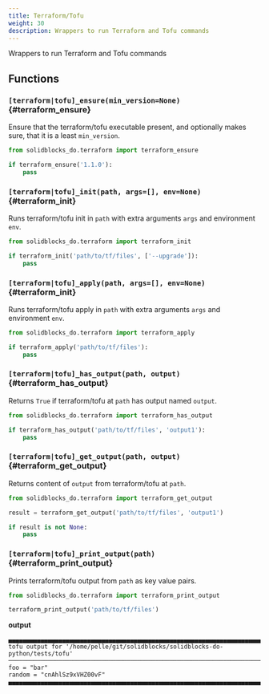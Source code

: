 ```yaml
---
title: Terraform/Tofu
weight: 30
description: Wrappers to run Terraform and Tofu commands
---
```


Wrappers to run Terraform and Tofu commands

## Functions

### `[terraform|tofu]_ensure(min_version=None)` {#terraform_ensure}

Ensure that the terraform/tofu executable present, and optionally makes sure, that it is a least `min_version`.

```python
from solidblocks_do.terraform import terraform_ensure

if terraform_ensure('1.1.0'):
    pass
```

### `[terraform|tofu]_init(path, args=[], env=None)` {#terraform_init}

Runs terraform/tofu init in `path` with extra arguments `args` and environment `env`.   

```python
from solidblocks_do.terraform import terraform_init

if terraform_init('path/to/tf/files', ['--upgrade']):
    pass
```

### `[terraform|tofu]_apply(path, args=[], env=None)` {#terraform_init}

Runs terraform/tofu apply in `path` with extra arguments `args` and environment `env`.   

```python
from solidblocks_do.terraform import terraform_apply

if terraform_apply('path/to/tf/files'):
    pass
```

### `[terraform|tofu]_has_output(path, output)` {#terraform_has_output}

Returns `True` if terraform/tofu at `path` has output named `output`.   

```python
from solidblocks_do.terraform import terraform_has_output

if terraform_has_output('path/to/tf/files', 'output1'):
    pass
```

### `[terraform|tofu]_get_output(path, output)` {#terraform_get_output}

Returns content of `output` from terraform/tofu at `path`.   

```python
from solidblocks_do.terraform import terraform_get_output

result = terraform_get_output('path/to/tf/files', 'output1')

if result is not None:
    pass
```

### `[terraform|tofu]_print_output(path)` {#terraform_print_output}

Prints terraform/tofu output from `path` as key value pairs.   

```python
from solidblocks_do.terraform import terraform_print_output

terraform_print_output('path/to/tf/files')
```

**output**
```
▄▄▄▄▄▄▄▄▄▄▄▄▄▄▄▄▄▄▄▄▄▄▄▄▄▄▄▄▄▄▄▄▄▄▄▄▄▄▄▄▄▄▄▄▄▄▄▄▄▄▄▄▄▄▄▄▄▄▄▄▄▄▄▄▄▄▄▄▄▄▄▄▄▄▄▄▄▄
tofu output for '/home/pelle/git/solidblocks/solidblocks-do-python/tests/tofu'
──────────────────────────────────────────────────────────────────────────────
foo = "bar"
random = "cnAhlSz9xVHZ00vF"
▄▄▄▄▄▄▄▄▄▄▄▄▄▄▄▄▄▄▄▄▄▄▄▄▄▄▄▄▄▄▄▄▄▄▄▄▄▄▄▄▄▄▄▄▄▄▄▄▄▄▄▄▄▄▄▄▄▄▄▄▄▄▄▄▄▄▄▄▄▄▄▄▄▄▄▄▄▄
```
